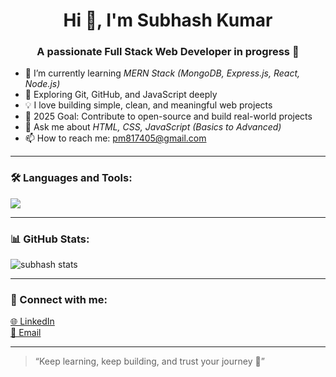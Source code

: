 <h1 align="center">Hi 👋, I'm Subhash Kumar</h1>
<h3 align="center">A passionate Full Stack Web Developer in progress 🚀</h3>

- 🔭 I’m currently learning *MERN Stack (MongoDB, Express.js, React, Node.js)*  
- 🌱 Exploring Git, GitHub, and JavaScript deeply  
- 💡 I love building simple, clean, and meaningful web projects  
- 🎯 2025 Goal: Contribute to open-source and build real-world projects  
- 💬 Ask me about *HTML, CSS, JavaScript (Basics to Advanced)*  
- 📫 How to reach me: pm817405@gmail.com 

---

### 🛠 Languages and Tools:
<p align="left">
  <img src="https://skillicons.dev/icons?i=html,css,js,react,nodejs,git,github,vscode" />
</p>

---

### 📊 GitHub Stats:
<p align="left">
  <img src="https://github-readme-stats.vercel.app/api?username=subhash-kumar-mandal&show_icons=true&theme=tokyonight" alt="subhash stats" />
</p>

---

### 🔗 Connect with me:
<p align="left">
  <a href="https://www.linkedin.com/in/subhash-mandal-65045232a?utm_source=share&utm_campaign=share_via&utm_content=profile&utm_medium=android_app" target="_blank">🌐 LinkedIn</a>  
  <br/>
  <a href="pm817405@gmail.com">📧 Email</a>
</p>

---

> “Keep learning, keep building, and trust your journey 🌱”
